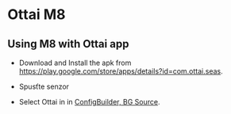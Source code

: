 # Ottai M8


## Using M8 with Ottai app

-   Download and Install the apk from <https://play.google.com/store/apps/details?id=com.ottai.seas>.

-   Spusťte senzor

- Select Ottai in in [ConfigBuilder, BG Source](../SettingUpAaps/ConfigBuilder.md#bg-source).

